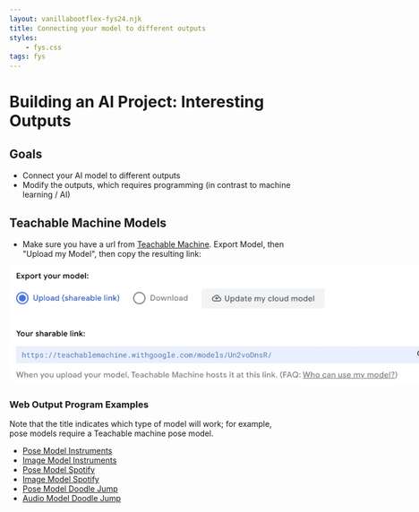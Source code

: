 ```yaml
---
layout: vanillabootflex-fys24.njk
title: Connecting your model to different outputs
styles:
	- fys.css
tags: fys
---
```


# Building an AI Project: Interesting Outputs

## Goals

- Connect your AI model to different outputs
- Modify the outputs, which requires programming (in contrast to machine learning / AI)

## Teachable Machine Models


- Make sure you have a url from [Teachable Machine](https://teachablemachine.withgoogle.com/). Export Model, then "Upload my Model", then copy the resulting link:


<img src="/img/export-teachable-machine-model.jpg" class="img-responsive" style="max-width: 800px;">



### Web Output Program Examples

Note that the title indicates which type of model will work; for example, pose models require a Teachable machine pose model.

- [Pose Model Instruments](/tm-pose/)
- [Image Model Instruments](/tm-image/)
- [Pose Model Spotify](/tm-pose-spotify2/)
- [Image Model Spotify](/tm-image-spotify/)
- [Pose Model Doodle Jump](https://editor.p5js.org/ryanpdwyer/full/wRpcePuXj)
- [Audio Model Doodle Jump](https://editor.p5js.org/ryanpdwyer/full/vDYzcd2kI)